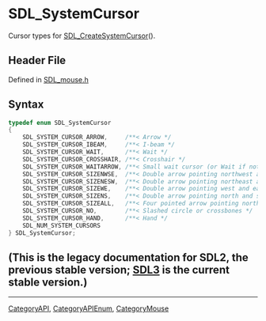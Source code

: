 # SDL_SystemCursor

Cursor types for [SDL_CreateSystemCursor](SDL_CreateSystemCursor)().

## Header File

Defined in [SDL_mouse.h](https://github.com/libsdl-org/SDL/blob/SDL2/include/SDL_mouse.h)

## Syntax

```c
typedef enum SDL_SystemCursor
{
    SDL_SYSTEM_CURSOR_ARROW,     /**< Arrow */
    SDL_SYSTEM_CURSOR_IBEAM,     /**< I-beam */
    SDL_SYSTEM_CURSOR_WAIT,      /**< Wait */
    SDL_SYSTEM_CURSOR_CROSSHAIR, /**< Crosshair */
    SDL_SYSTEM_CURSOR_WAITARROW, /**< Small wait cursor (or Wait if not available) */
    SDL_SYSTEM_CURSOR_SIZENWSE,  /**< Double arrow pointing northwest and southeast */
    SDL_SYSTEM_CURSOR_SIZENESW,  /**< Double arrow pointing northeast and southwest */
    SDL_SYSTEM_CURSOR_SIZEWE,    /**< Double arrow pointing west and east */
    SDL_SYSTEM_CURSOR_SIZENS,    /**< Double arrow pointing north and south */
    SDL_SYSTEM_CURSOR_SIZEALL,   /**< Four pointed arrow pointing north, south, east, and west */
    SDL_SYSTEM_CURSOR_NO,        /**< Slashed circle or crossbones */
    SDL_SYSTEM_CURSOR_HAND,      /**< Hand */
    SDL_NUM_SYSTEM_CURSORS
} SDL_SystemCursor;
```

## (This is the legacy documentation for SDL2, the previous stable version; [SDL3](https://wiki.libsdl.org/SDL3/) is the current stable version.)



----
[CategoryAPI](CategoryAPI), [CategoryAPIEnum](CategoryAPIEnum), [CategoryMouse](CategoryMouse)

